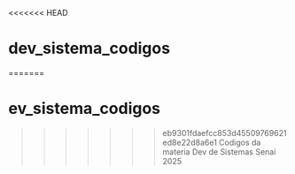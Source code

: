 <<<<<<< HEAD
# dev_sistema_codigos
=======
# ev_sistema_codigos
>>>>>>> eb9301fdaefcc853d45509769621ed8e22d8a6e1
Codigos da materia Dev de Sistemas Senai 2025
